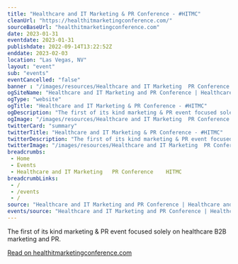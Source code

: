 ```yaml
--- 
title: "Healthcare and IT Marketing & PR Conference - #HITMC"
cleanUrl: "https://healthitmarketingconference.com/"
sourceBaseUrl: "healthitmarketingconference.com"
date: 2023-01-31
eventdate: 2023-01-31
publishdate: 2022-09-14T13:22:52Z
enddate: 2023-02-03
location: "Las Vegas, NV"
layout: "event"
sub: "events"
eventCancelled: "false"
banner : "/images/resources/Healthcare and IT Marketing  PR Conference  HITMC.jpg"
ogSiteName: "Healthcare and IT Marketing and PR Conference | Healthcare and IT Marketing and PR Conference"
ogType: "website"
ogTitle: "Healthcare and IT Marketing & PR Conference - #HITMC"
ogDescription: "The first of its kind marketing & PR event focused solely on healthcare B2B marketing and PR."
ogImage: "/images/resources/Healthcare and IT Marketing  PR Conference  HITMC.jpg"
twitterCard: "summary"
twitterTitle: "Healthcare and IT Marketing & PR Conference - #HITMC"
twitterDescription: "The first of its kind marketing & PR event focused solely on healthcare B2B marketing and PR."
twitterImage: "/images/resources/Healthcare and IT Marketing  PR Conference  HITMC.jpg"
breadcrumbs:
 - Home
 - Events
 - Healthcare and IT Marketing   PR Conference    HITMC
breadcrumbLinks:
 - / 
 - /events
 - / 
source: "Healthcare and IT Marketing and PR Conference | Healthcare and IT Marketing and PR Conference"
events/source: "Healthcare and IT Marketing and PR Conference | Healthcare and IT Marketing and PR Conference"
---
```

The first of its kind marketing & PR event focused solely on healthcare B2B marketing and PR.  
  
[Read on healthitmarketingconference.com](https://healthitmarketingconference.com/)

